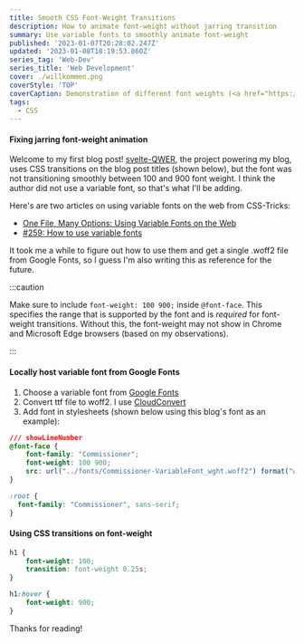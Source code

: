 ```yaml
---
title: Smooth CSS Font-Weight Transitions
description: How to animate font-weight without jarring transition
summary: Use variable fonts to smoothly animate font-weight
published: '2023-01-07T20:28:02.247Z'
updated: '2023-01-08T18:19:53.860Z'
series_tag: 'Web-Dev'
series_title: 'Web Development'
cover: ./willkommen.png
coverStyle: 'TOP'
coverCaption: Demonstration of different font weights (<a href="https://fonts.google.com/specimen/Commissioner">download font</a>)
tags:
  - CSS
---
```


#### Fixing jarring font-weight animation

Welcome to my first blog post! [svelte-QWER](https://github.com/kwchang0831/svelte-QWER), the project powering my blog, uses CSS transitions on the blog post titles (shown below), but the font was not transitioning smoothly between 100 and 900 font weight. I think the author did not use a variable font, so that's what I'll be adding.

Here's are two articles on using variable fonts on the web from CSS-Tricks:

- [One File, Many Options: Using Variable Fonts on the Web](https://css-tricks.com/one-file-many-options-using-variable-fonts-web/)
- [#259: How to use variable fonts](https://css-tricks.com/newsletter/259-how-to-use-variable-fonts/)

It took me a while to figure out how to use them and get a single .woff2 file from Google Fonts, so I guess I'm also writing this as reference for the future.

:::caution

Make sure to include `font-weight: 100 900;` inside `@font-face`. This specifies the range that is supported by the font and is _required_ for font-weight transitions. Without this, the font-weight may not show in Chrome and Microsoft Edge browsers (based on my observations).

:::

#### Locally host variable font from Google Fonts

1. Choose a variable font from [Google Fonts](https://fonts.google.com/?vfonly=true)
2. Convert ttf file to woff2. I use [CloudConvert](https://cloudconvert.com/ttf-to-woff2)
3. Add font in stylesheets (shown below using this blog's font as an example):

```css
/// showLineNumber
@font-face {
    font-family: "Commissioner";
    font-weight: 100 900;
    src: url("../fonts/Commissioner-VariableFont_wght.woff2") format("woff2-variations");
}

:root {
  font-family: "Commissioner", sans-serif;
}
```

#### Using CSS transitions on font-weight

```css
h1 {
    font-weight: 100;
    transition: font-weight 0.25s;
}

h1:hover {
    font-weight: 900;
}
```

Thanks for reading!
